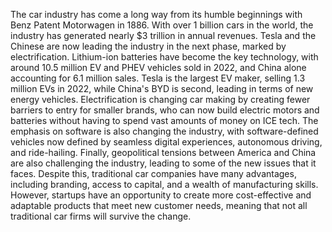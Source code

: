The car industry has come a long way from its humble beginnings with Benz Patent Motorwagen in 1886. With over 1 billion cars in the world, the industry has generated nearly $3 trillion in annual revenues. Tesla and the Chinese are now leading the industry in the next phase, marked by electrification. Lithium-ion batteries have become the key technology, with around 10.5 million EV and PHEV vehicles sold in 2022, and China alone accounting for 6.1 million sales. Tesla is the largest EV maker, selling 1.3 million EVs in 2022, while China's BYD is second, leading in terms of new energy vehicles. Electrification is changing car making by creating fewer barriers to entry for smaller brands, who can now build electric motors and batteries without having to spend vast amounts of money on ICE tech. The emphasis on software is also changing the industry, with software-defined vehicles now defined by seamless digital experiences, autonomous driving, and ride-hailing. Finally, geopolitical tensions between America and China are also challenging the industry, leading to some of the new issues that it faces. Despite this, traditional car companies have many advantages, including branding, access to capital, and a wealth of manufacturing skills. However, startups have an opportunity to create more cost-effective and adaptable products that meet new customer needs, meaning that not all traditional car firms will survive the change.